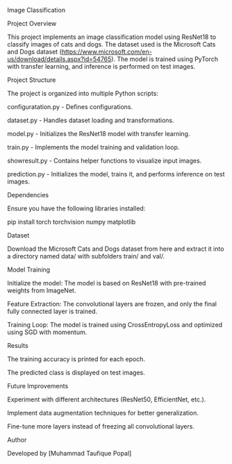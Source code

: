 Image Classification

Project Overview

This project implements an image classification model using ResNet18 to classify images of cats and dogs. The dataset used is the Microsoft Cats and Dogs dataset (https://www.microsoft.com/en-us/download/details.aspx?id=54765). The model is trained using PyTorch with transfer learning, and inference is performed on test images.

Project Structure

The project is organized into multiple Python scripts:

configuratation.py - Defines configurations.

dataset.py - Handles dataset loading and transformations.

model.py - Initializes the ResNet18 model with transfer learning.

train.py - Implements the model training and validation loop.

showresult.py - Contains helper functions to visualize input images.

prediction.py - Initializes the model, trains it, and performs inference on test images.

Dependencies

Ensure you have the following libraries installed:

pip install torch torchvision numpy matplotlib

Dataset

Download the Microsoft Cats and Dogs dataset from here and extract it into a directory named data/ with subfolders train/ and val/.

Model Training

Initialize the model: The model is based on ResNet18 with pre-trained weights from ImageNet.

Feature Extraction: The convolutional layers are frozen, and only the final fully connected layer is trained.

Training Loop: The model is trained using CrossEntropyLoss and optimized using SGD with momentum.


Results

The training accuracy is printed for each epoch.

The predicted class is displayed on test images.

Future Improvements

Experiment with different architectures (ResNet50, EfficientNet, etc.).

Implement data augmentation techniques for better generalization.

Fine-tune more layers instead of freezing all convolutional layers.

Author

Developed by [Muhammad Taufique Popal]